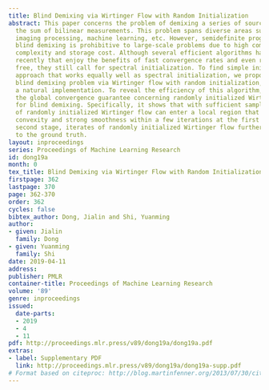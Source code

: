 ```yaml
---
title: Blind Demixing via Wirtinger Flow with Random Initialization
abstract: This paper concerns the problem of demixing a series of source signals from
  the sum of bilinear measurements. This problem spans diverse areas such as communication,
  imaging processing, machine learning, etc. However, semidefinite programming for
  blind demixing is prohibitive to large-scale problems due to high computational
  complexity and storage cost. Although several efficient algorithms have been developed
  recently that enjoy the benefits of fast convergence rates and even regularization
  free, they still call for spectral initialization. To find simple initialization
  approach that works equally well as spectral initialization, we propose to solve
  blind demixing problem via Wirtinger flow with random initialization, which yields
  a natural implementation. To reveal the efficiency of this algorithm, we provide
  the global convergence guarantee concerning randomly initialized Wirtinger flow
  for blind demixing. Specifically, it shows that with sufficient samples, the iterates
  of randomly initialized Wirtinger flow can enter a local region that enjoys strong
  convexity and strong smoothness within a few iterations at the first stage. At the
  second stage, iterates of randomly initialized Wirtinger flow further converge linearly
  to the ground truth.
layout: inproceedings
series: Proceedings of Machine Learning Research
id: dong19a
month: 0
tex_title: Blind Demixing via Wirtinger Flow with Random Initialization
firstpage: 362
lastpage: 370
page: 362-370
order: 362
cycles: false
bibtex_author: Dong, Jialin and Shi, Yuanming
author:
- given: Jialin
  family: Dong
- given: Yuanming
  family: Shi
date: 2019-04-11
address: 
publisher: PMLR
container-title: Proceedings of Machine Learning Research
volume: '89'
genre: inproceedings
issued:
  date-parts:
  - 2019
  - 4
  - 11
pdf: http://proceedings.mlr.press/v89/dong19a/dong19a.pdf
extras:
- label: Supplementary PDF
  link: http://proceedings.mlr.press/v89/dong19a/dong19a-supp.pdf
# Format based on citeproc: http://blog.martinfenner.org/2013/07/30/citeproc-yaml-for-bibliographies/
---
```


